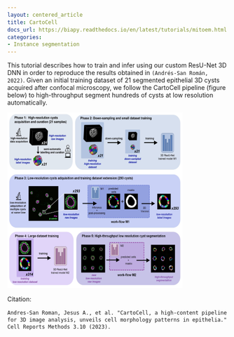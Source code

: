 ```yaml
---
layout: centered_article
title: CartoCell
docs_url: https://biapy.readthedocs.io/en/latest/tutorials/mitoem.html
categories:
- Instance segmentation
---
```


This tutorial describes how to train and infer using our custom ResU-Net 3D DNN in order to reproduce the results obtained in ``(Andrés-San Román, 2022)``. Given an initial training dataset of 21 segmented epithelial 3D cysts acquired after confocal microscopy, we follow the CartoCell pipeline (figure below) to high-throughput segment hundreds of cysts at low resolution automatically.

<div class="row">
    <img height="400" width="400" src="../assets/images/tutorials/cartocell_pipeline.jpg" alt="CartoCell teaser">
</div>

Citation: 

```
Andres-San Roman, Jesus A., et al. "CartoCell, a high-content pipeline for 3D image analysis, unveils cell morphology patterns in epithelia." Cell Reports Methods 3.10 (2023).
```